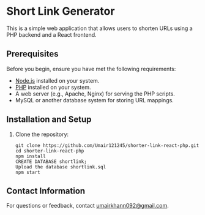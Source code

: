 # Short Link Generator

This is a simple web application that allows users to shorten URLs using a PHP backend and a React frontend.

## Prerequisites

Before you begin, ensure you have met the following requirements:

- [Node.js](https://nodejs.org/) installed on your system.
- [PHP](https://www.php.net/) installed on your system.
- A web server (e.g., Apache, Nginx) for serving the PHP scripts.
- MySQL or another database system for storing URL mappings.

## Installation and Setup

1. Clone the repository:

   ```shell
   git clone https://github.com/Umair121245/shorter-link-react-php.git
   cd shorter-link-react-php
   npm install
   CREATE DATABASE shortlink;
   Upload the database shortlink.sql
   npm start

## Contact Information

For questions or feedback, contact [umairkhann092@gmail.com](mailto:umairkhann092@gmail.com).
